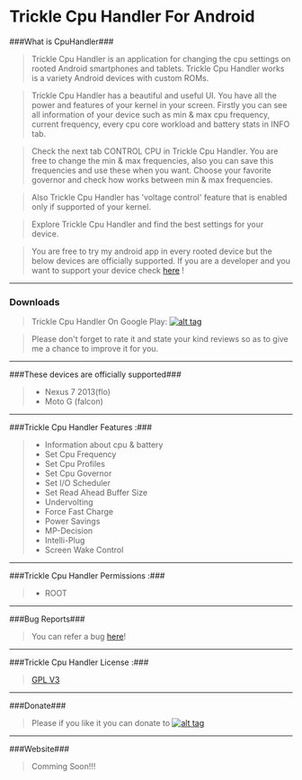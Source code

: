 Trickle Cpu Handler For Android
===============================
###What is CpuHandler###
>Trickle Cpu Handler is an application for changing the cpu settings on rooted Android smartphones and tablets. Trickle Cpu Handler works is a variety Android devices with custom ROMs.

>Trickle Cpu Handler has a beautiful and useful UI. You have all the power and features of your kernel in your screen. Firstly you can see all information of your device such as min &amp; max cpu frequency, current frequency, every cpu core workload and battery stats in INFO tab.

>Check the next tab CONTROL CPU in Trickle Cpu Handler. You are free to change the min & max frequencies, also you can save this frequencies and use these when you want. Choose your favorite governor and check how works between min &amp; max frequencies.

>Also Trickle Cpu Handler has 'voltage control' feature that is enabled only if supported of your kernel.

>Explore Trickle Cpu Handler and find the best settings for your device.

>You are free to try my android app in every rooted device but the below devices are officially supported. If you are a developer and you want to support your device check <a href="http://forum.xda-developers.com/android/apps-games/trickle-cpu-handler-tool-kernel-android-t2933185" target="_blank">here</a> !

___


### Downloads ###

>Trickle Cpu Handler On Google Play: <a href="https://play.google.com/store/apps/details?id=com.cpu.tuner" title="Play Store TCH" target="_blank">![alt tag](http://codehit.gr/demo/del/trickle-cpu-handler-images/play-store-icon.png)</a>
 
>Please don't forget to rate it and state your kind reviews so as to give me a chance to improve it for you.

___

###These devices are officially supported###
> - Nexus 7 2013(flo)
> - Moto G (falcon)

___

###Trickle Cpu Handler Features :###
> - Information about cpu & battery
> - Set Cpu Frequency
> - Set Cpu Profiles
> - Set Cpu Governor
> - Set I/O Scheduler
> - Set Read Ahead Buffer Size
> - Undervolting
> - Force Fast Charge
> - Power Savings
> - MP-Decision
> - Intelli-Plug
> - Screen Wake Control

___

###Trickle Cpu Handler Permissions :###
> - ROOT

___

###Bug Reports###
>You can refer a bug <a href="http://forum.xda-developers.com/devdb/project/?id=6567#bugReporter" target="_blank">here</a>!

___

###Trickle Cpu Handler License :### 
><a href="http://www.gnu.org/copyleft/gpl.html">GPL V3</a>

___

###Donate###
> Please if you like it you can donate to <a href="https://www.paypal.com/gr/cgi-bin/webscr?cmd=_flow&SESSION=wqLi2CZn5P2M_DQdguvpvwyICvo8BTh5iyWGxXyyWbvgpSwB44kRy4prSAa&dispatch=5885d80a13c0db1f8e263663d3faee8d66f31424b43e9a70645c907a6cbd8fb4" title="donation" target="_blank">![alt tag](http://codehit.gr/demo/del/trickle-cpu-handler-images/donate.gif)</a>

___

###Website###
> Comming Soon!!!